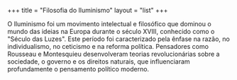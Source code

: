 +++
title = "Filosofia do Iluminismo"
layout = "list"
+++

O Iluminismo foi um movimento intelectual e filosófico que dominou o mundo das ideias na Europa durante o século XVIII, conhecido como o "Século das Luzes". Este período foi caracterizado pela ênfase na razão, no individualismo, no ceticismo e na reforma política. Pensadores como Rousseau e Montesquieu desenvolveram teorias revolucionárias sobre a sociedade, o governo e os direitos naturais, que influenciaram profundamente o pensamento político moderno.
